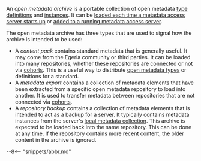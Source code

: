 <!-- SPDX-License-Identifier: CC-BY-4.0 -->
<!-- Copyright Contributors to the Egeria project. -->


An *open metadata archive* is a portable collection of open metadata [type definitions](/introduction/key-concepts/#metadata-types) and [instances](/introduction/key-concepts/#metadata-instances).  It can be [loaded each time a metadata access server starts up](/guides/admin/servers/by-section/repository-services-section/#configuring-the-open-metadata-archives-to-load-on-server-startup) or [added to a running metadata access server](/guides/operations/adding-archive-to-running-server).

The open metadata archive has three types that are used to signal how the archive is intended to be used:

- A *content pack* contains standard metadata that is generally useful. It may come from the Egeria community or third parties.  It can be loaded into many repositories, whether these repositories are connected or not via [cohorts](/concepts/cohort-member).  This is a useful way to distribute [open metadata types](/types) or definitions for a standard.
- A *metadata export* contains a collection of metadata elements that have been extracted from a specific open metadata repository to load into another. It is used to transfer metadata between repositories that are not connected via [cohorts](/concepts/cohort-member).
- A *repository backup* contains a collection of metadata elements  that is intended to act as a backup for a server.  It typically contains metadata instances from the server's [local metadata collection](/concepts/metadata-collection). This archive is expected to be loaded back into the same repository.  This can be done at any time.  If the repository contains more recent content, the older content in the archive is ignored.


--8<-- "snippets/abbr.md"
